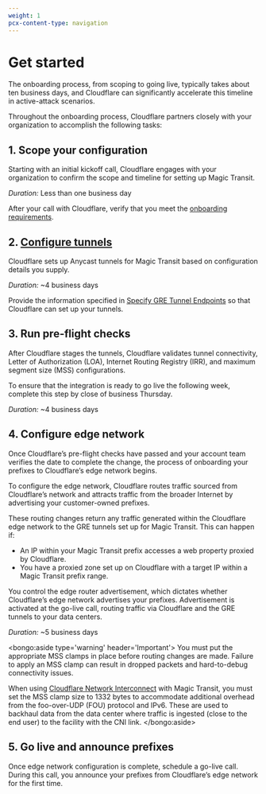 ```yaml
---
weight: 1
pcx-content-type: navigation
---
```


# Get started

The onboarding process, from scoping to going live, typically takes about ten business days, and Cloudflare can significantly accelerate this timeline in active-attack scenarios.

Throughout the onboarding process, Cloudflare partners closely with your organization to accomplish the following tasks:

## 1. Scope your configuration

Starting with an initial kickoff call, Cloudflare engages with your organization to confirm the scope and timeline for setting up Magic Transit.

_Duration:_ Less than one business day

After your call with Cloudflare, verify that you meet the [onboarding requirements](/get-started/requirements/).

## 2. [Configure tunnels](/get-started/configure-tunnels)

Cloudflare sets up Anycast tunnels for Magic Transit based on configuration details you supply.

_Duration:_ ~4 business days

Provide the information specified in [Specify GRE Tunnel Endpoints](/get-started/configure-tunnels/specify-gre-tunnel-endpoints/) so that Cloudflare can set up your tunnels.

## 3. Run pre-flight checks

After Cloudflare stages the tunnels, Cloudflare validates tunnel connectivity, Letter of Authorization (LOA), Internet Routing Registry (IRR), and maximum segment size (MSS) configurations.

To ensure that the integration is ready to go live the following week, complete this step by close of business Thursday.

_Duration:_ ~4 business days

## 4. Configure edge network

Once Cloudflare’s pre-flight checks have passed and your account team verifies the date to complete the change, the process of onboarding your prefixes to Cloudflare’s edge network begins.

To configure the edge network, Cloudflare routes traffic sourced from Cloudflare’s network and attracts traffic from the broader Internet by advertising your customer-owned prefixes.

These routing changes return any traffic generated within the Cloudflare edge network to the GRE tunnels set up for Magic Transit. This can happen if:

- An IP within your Magic Transit prefix accesses a web property proxied by Cloudflare.
- You have a proxied zone set up on Cloudflare with a target IP within a Magic Transit prefix range.

You control the edge router advertisement, which dictates whether Cloudflare’s edge network advertises your prefixes. Advertisement is activated at the go-live call, routing traffic via Cloudflare and the GRE tunnels to your data centers.

_Duration:_ ~5 business days

<bongo:aside type='warning' header='Important'>
You must put the appropriate MSS clamps in place before routing changes are made. Failure to apply an MSS clamp can result in dropped packets and hard-to-debug connectivity issues.

When using [Cloudflare Network Interconnect](https://developers.cloudflare.com/network-interconnect/) with Magic Transit, you must set the MSS clamp size to 1332 bytes to accommodate additional overhead from the foo-over-UDP (FOU) protocol and IPv6. These are used to backhaul data from the data center where traffic is ingested (close to the end user) to the facility with the CNI link.
</bongo:aside>

## 5. Go live and announce prefixes

Once edge network configuration is complete, schedule a go-live call. During this call, you announce your prefixes from Cloudflare’s edge network for the first time.
